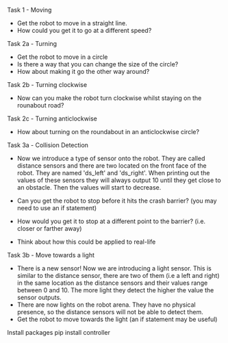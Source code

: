 
Task 1 - Moving
- Get the robot to move in a straight line.
- How could you get it to go at a different speed?


Task 2a - Turning
- Get the robot to move in a circle
- Is there a way that you can change the size of the circle?
- How about making it go the other way around?

Task 2b - Turning clockwise
- Now can you make the robot turn clockwise whilst staying on the rounabout road?

Task 2c - Turning anticlockwise
- How about turning on the roundabout in an anticlockwise circle?


Task 3a - Collision Detection
- Now we introduce a type of sensor onto the robot. They are called distance sensors and there are two located on the front face of the robot. They are named 'ds_left' and 'ds_right'. When printing out the values of these sensors they will always output 10 until they get close to an obstacle. Then the values will start to decrease.

- Can you get the robot to stop before it hits the crash barrier?
(you may need to use an if statement)
- How would you get it to stop at a different point to the barrier? (i.e. closer or farther away)
- Think about how this could be applied to real-life

Task 3b - Move towards a light
- There is a new sensor! Now we are introducing a light sensor. This is similar to the distance sensor, there are two of them (i.e a left and right) in the same location as the distance sensors and their values range between 0 and 10. The more light they detect the higher the value the sensor outputs. 
- There are now lights on the robot arena. They have no physical presence, so the distance sensors will not be able to detect them.
- Get the robot to move towards the light
(an if statement may be useful)



Install packages
pip install controller


